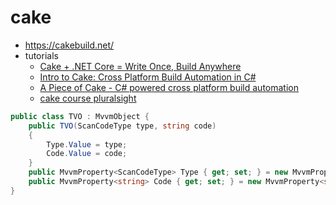 # cake

* https://cakebuild.net/
* tutorials
  * [Cake + .NET Core = Write Once, Build Anywhere](https://www.youtube.com/watch?v=FKbykwvB_MU)
  * [Intro to Cake: Cross Platform Build Automation in C#](https://www.youtube.com/watch?time_continue=9&v=WbaR2-v6JXQ)
  * [A Piece of Cake - C# powered cross platform build automation](https://www.youtube.com/watch?v=zZIyEn4jF2U)
  + [cake course pluralsight](https://www.pluralsight.com/courses/cake-applications-deploying-building)


```csharp
public class TVO : MvvmObject {
	public TVO(ScanCodeType type, string code)
	{
		Type.Value = type;
		Code.Value = code;
	}
	public MvvmProperty<ScanCodeType> Type { get; set; } = new MvvmProperty<ScanCodeType>();
	public MvvmProperty<string> Code { get; set; } = new MvvmProperty<string>();
}
 ```

